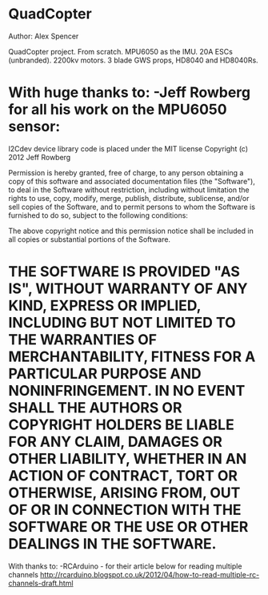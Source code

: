QuadCopter
==========

Author: Alex Spencer

QuadCopter project. From scratch. MPU6050 as the IMU. 20A ESCs (unbranded). 2200kv motors. 3 blade GWS props, HD8040 and HD8040Rs.

 With huge thanks to:
 -Jeff Rowberg for all his work on the MPU6050 sensor:
 ==========================================================
 I2Cdev device library code is placed under the MIT license
 Copyright (c) 2012 Jeff Rowberg
 
 Permission is hereby granted, free of charge, to any person obtaining a copy
 of this software and associated documentation files (the "Software"), to deal
 in the Software without restriction, including without limitation the rights
 to use, copy, modify, merge, publish, distribute, sublicense, and/or sell
 copies of the Software, and to permit persons to whom the Software is
 furnished to do so, subject to the following conditions:
 
 The above copyright notice and this permission notice shall be included in
 all copies or substantial portions of the Software.
 
 THE SOFTWARE IS PROVIDED "AS IS", WITHOUT WARRANTY OF ANY KIND, EXPRESS OR
 IMPLIED, INCLUDING BUT NOT LIMITED TO THE WARRANTIES OF MERCHANTABILITY,
 FITNESS FOR A PARTICULAR PURPOSE AND NONINFRINGEMENT. IN NO EVENT SHALL THE
 AUTHORS OR COPYRIGHT HOLDERS BE LIABLE FOR ANY CLAIM, DAMAGES OR OTHER
 LIABILITY, WHETHER IN AN ACTION OF CONTRACT, TORT OR OTHERWISE, ARISING FROM,
 OUT OF OR IN CONNECTION WITH THE SOFTWARE OR THE USE OR OTHER DEALINGS IN
 THE SOFTWARE.
 ==========================================================
 
 With thanks to:
 -RCArduino - for their article below for reading multiple channels
 http://rcarduino.blogspot.co.uk/2012/04/how-to-read-multiple-rc-channels-draft.html
 

